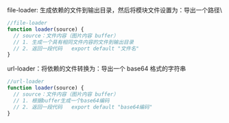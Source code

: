 file-loader: 生成依赖的文件到输出目录，然后将模块文件设置为：导出一个路径\

```js
//file-loader
function loader(source) {
  // source：文件内容（图片内容 buffer）
  // 1. 生成一个具有相同文件内容的文件到输出目录
  // 2. 返回一段代码   export default "文件名"
}
```

url-loader：将依赖的文件转换为：导出一个 base64 格式的字符串

```js
//url-loader
function loader(source) {
  // source：文件内容（图片内容 buffer）
  // 1. 根据buffer生成一个base64编码
  // 2. 返回一段代码   export default "base64编码"
}
```
